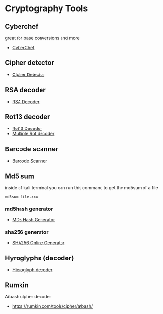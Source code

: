 # Cryptography Tools

## Cyberchef 
great for base conversions and more
* <a href="https://gchq.github.io/CyberChef">CyberChef</a>

## Cipher detector
* <a href="https://www.boxentriq.com/code-breaking/cipher-identifier">Cipher Detector</a>

## RSA decoder
* <a href="https://www.dcode.fr/rsa-cipher">RSA Decoder</a>

## Rot13 decoder
* <a href="https://cryptii.com/pipes/rot13-decoder">Rot13 Decoder</a>
* <a href="https://www.dcode.fr/rot-cipher">Multiple Rot decoder</a>

## Barcode scanner
* <a href="https://www.onlinebarcodereader.com">Barcode Scanner</a>

## Md5 sum
inside of kali terminal you can run this command to get the md5sum of a file
```
md5sum file.xxx
```
### md5hash generator 
* <a href="https://www.md5hashgenerator.com">MD5 Hash Generator</a>

### sha256 generator
* <a href="https://tools.keycdn.com/sha256-online-generator">SHA256 Online Generator</a>

## Hyroglyphs (decoder)
* <a href="https://discoveringegypt.com/hieroglyphic-typewriter/">Hieroglyph decoder</a>

## Rumkin
Atbash cipher decoder
- https://rumkin.com/tools/cipher/atbash/

